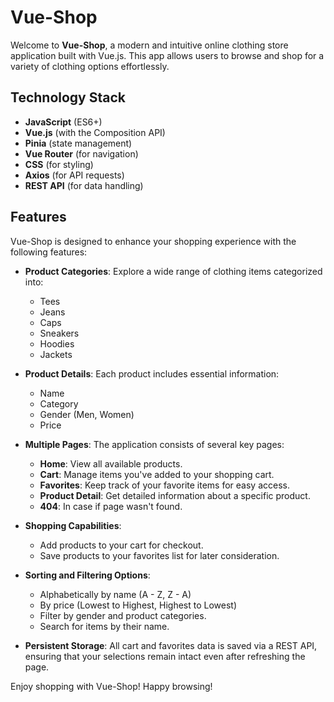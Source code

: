 # Vue-Shop

Welcome to **Vue-Shop**, a modern and intuitive online clothing store application built with Vue.js. This app allows users to browse and shop for a variety of clothing options effortlessly.

## Technology Stack

- **JavaScript** (ES6+)
- **Vue.js** (with the Composition API)
- **Pinia** (state management)
- **Vue Router** (for navigation)
- **CSS** (for styling)
- **Axios** (for API requests)
- **REST API** (for data handling)

## Features

Vue-Shop is designed to enhance your shopping experience with the following features:

- **Product Categories**: Explore a wide range of clothing items categorized into:
  - Tees
  - Jeans
  - Caps
  - Sneakers
  - Hoodies
  - Jackets

- **Product Details**: Each product includes essential information:
  - Name
  - Category
  - Gender (Men, Women)
  - Price

- **Multiple Pages**: The application consists of several key pages:
  - **Home**: View all available products.
  - **Cart**: Manage items you've added to your shopping cart.
  - **Favorites**: Keep track of your favorite items for easy access.
  - **Product Detail**: Get detailed information about a specific product.
  - **404**: In case if page wasn't found.

- **Shopping Capabilities**:
  - Add products to your cart for checkout.
  - Save products to your favorites list for later consideration.

- **Sorting and Filtering Options**:
  - Alphabetically by name (A - Z, Z - A)
  - By price (Lowest to Highest, Highest to Lowest)
  - Filter by gender and product categories.
  - Search for items by their name.

- **Persistent Storage**: All cart and favorites data is saved via a REST API, ensuring that your selections remain intact even after refreshing the page.

Enjoy shopping with Vue-Shop! Happy browsing!